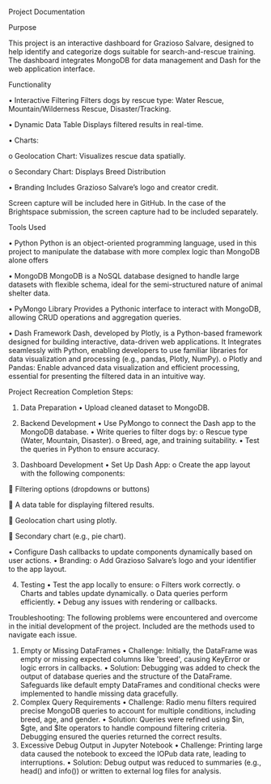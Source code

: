 Project Documentation 

Purpose

This project is an interactive dashboard for Grazioso Salvare, designed to help identify and categorize dogs suitable for search-and-rescue training. The dashboard integrates MongoDB for data management and Dash for the web application interface.

Functionality 

•	Interactive Filtering
Filters dogs by rescue type: Water Rescue, Mountain/Wilderness Rescue, Disaster/Tracking.

•	Dynamic Data Table
 Displays filtered results in real-time.
 
•	Charts:

  o	Geolocation Chart: Visualizes rescue data spatially.
 
  o	Secondary Chart: Displays Breed Distribution

•	Branding
Includes Grazioso Salvare’s logo and creator credit.

Screen capture will be included here in GitHub. In the case of the Brightspace submission, the screen capture had to be included separately.

Tools Used

•	Python
Python is an object-oriented programming language, used in this project to manipulate the database with more complex logic than MongoDB alone offers

•	MongoDB
MongoDB is a NoSQL database designed to handle large datasets with flexible schema, ideal for the semi-structured nature of animal shelter data.

•	PyMongo Library
Provides a Pythonic interface to interact with MongoDB, allowing CRUD operations and aggregation queries.

•	Dash Framework
Dash, developed by Plotly, is a Python-based framework designed for building interactive, data-driven web applications. It Integrates seamlessly with Python, enabling developers to use familiar libraries for data visualization and processing (e.g., pandas, Plotly, NumPy).
o	Plotly and Pandas: Enable advanced data visualization and efficient processing, essential for presenting the filtered data in an intuitive way.

 
Project Recreation
Completion Steps:

1. Data Preparation
•	Upload cleaned dataset to MongoDB.

2. Backend Development
•	Use PyMongo to connect the Dash app to the MongoDB database.
•	Write queries to filter dogs by:
o	Rescue type (Water, Mountain, Disaster).
o	Breed, age, and training suitability.
•	Test the queries in Python to ensure accuracy.

3. Dashboard Development
•	Set Up Dash App:
o	Create the app layout with the following components:

 	Filtering options (dropdowns or buttons)

 	A data table for displaying filtered results.
 
 	Geolocation chart using plotly.
 
 	Secondary chart (e.g., pie chart).
 
•	Configure Dash callbacks to update components dynamically based on user actions.
•	Branding:
o	Add Grazioso Salvare’s logo and your identifier to the app layout.

4. Testing
•	Test the app locally to ensure:
o	Filters work correctly.
o	Charts and tables update dynamically.
o	Data queries perform efficiently.
•	Debug any issues with rendering or callbacks.

Troubleshooting:
The following problems were encountered and overcome in the initial development of the project. Included are the methods used to navigate each issue. 
1. Empty or Missing DataFrames
•	Challenge: Initially, the DataFrame was empty or missing expected columns like 'breed', causing KeyError or logic errors in callbacks.
•	Solution: Debugging was added to check the output of database queries and the structure of the DataFrame. Safeguards like default empty DataFrames and conditional checks were implemented to handle missing data gracefully.
2. Complex Query Requirements
•	Challenge: Radio menu filters required precise MongoDB queries to account for multiple conditions, including breed, age, and gender.
•	Solution: Queries were refined using $in, $gte, and $lte operators to handle compound filtering criteria. Debugging ensured the queries returned the correct results.
3. Excessive Debug Output in Jupyter Notebook
•	Challenge: Printing large data caused the notebook to exceed the IOPub data rate, leading to interruptions.
•	Solution: Debug output was reduced to summaries (e.g., head() and info()) or written to external log files for analysis.

